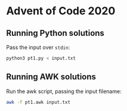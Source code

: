# Advent of Code 2020

## Running Python solutions

Pass the input over `stdin`:

```sh
python3 pt1.py < input.txt
```

## Running AWK solutions

Run the awk script, passing the input filename:

```sh
awk -f pt1.awk input.txt
```
